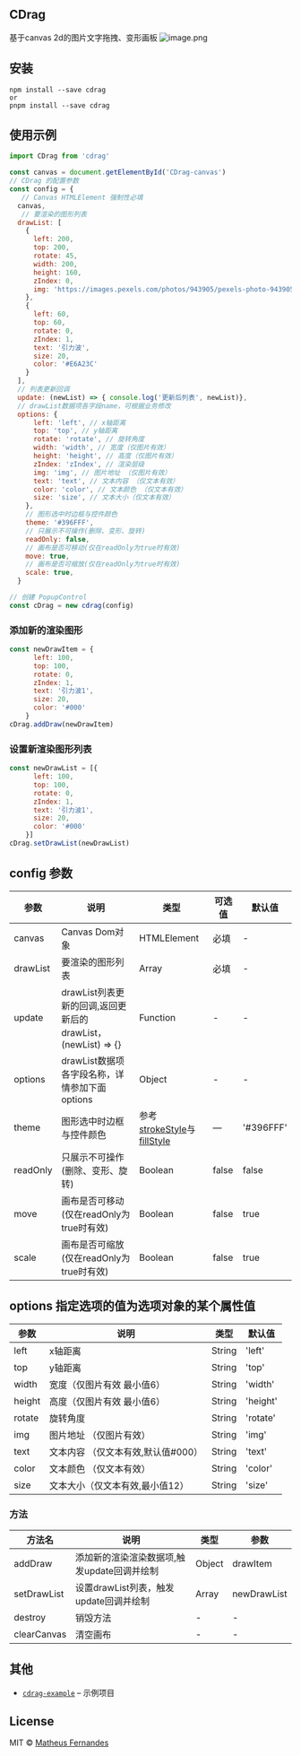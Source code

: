 ## CDrag

基于canvas 2d的图片文字拖拽、变形画板
![image.png](https://p6-juejin.byteimg.com/tos-cn-i-k3u1fbpfcp/eb7c74b053874462848d8e2aa8f7236f~tplv-k3u1fbpfcp-zoom-in-crop-mark:1512:0:0:0.awebp?)

## 安装

    npm install --save cdrag
    or
    pnpm install --save cdrag

## 使用示例


```js
import CDrag from 'cdrag'

const canvas = document.getElementById('CDrag-canvas')
// CDrag 的配置参数
const config = {
   // Canvas HTMLElement 强制性必填
  canvas, 
   // 要渲染的图形列表
  drawList: [
    {
      left: 200,
      top: 200,
      rotate: 45,
      width: 200,
      height: 160,
      zIndex: 0,
      img: 'https://images.pexels.com/photos/943905/pexels-photo-943905.jpeg?auto=compress&cs=tinysrgb&w=1600'
    },
    {
      left: 60,
      top: 60,
      rotate: 0,
      zIndex: 1,
      text: '引力波',
      size: 20,
      color: '#E6A23C'
    }
  ],
  // 列表更新回调
  update: (newList) => { console.log('更新后列表', newList)},
  // drawList数据项各字段name，可根据业务修改
  options: {
      left: 'left', // x轴距离
      top: 'top', // y轴距离
      rotate: 'rotate', // 旋转角度
      width: 'width', // 宽度（仅图片有效）
      height: 'height', // 高度（仅图片有效）
      zIndex: 'zIndex', // 渲染层级
      img: 'img', // 图片地址 （仅图片有效）
      text: 'text', // 文本内容 （仅文本有效）
      color: 'color', // 文本颜色 （仅文本有效）
      size: 'size', // 文本大小（仅文本有效）
    },
    // 图形选中时边框与控件颜色
    theme: '#396FFF',
    // 只展示不可操作(删除、变形、旋转)
    readOnly: false,
    // 画布是否可移动(仅在readOnly为true时有效)
    move: true,
    // 画布是否可缩放(仅在readOnly为true时有效)
    scale: true,
  }

// 创建 PopupControl
const cDrag = new cdrag(config)
```

### 添加新的渲染图形

```js
const newDrawItem = {
      left: 100,
      top: 100,
      rotate: 0,
      zIndex: 1,
      text: '引力波1',
      size: 20,
      color: '#000'
    }
cDrag.addDraw(newDrawItem)
```

### 设置新渲染图形列表

```js
const newDrawList = [{
      left: 100,
      top: 100,
      rotate: 0,
      zIndex: 1,
      text: '引力波1',
      size: 20,
      color: '#000'
    }]
cDrag.setDrawList(newDrawList)
```

## config 参数
| 参数      | 说明    | 类型      | 可选值       | 默认值   |
|---------- |-------- |---------- |-------------  |-------- |
| canvas | Canvas Dom对象 | HTMLElement | 必填 | - |
| drawList | 要渲染的图形列表 | Array | 必填 | - |
| update | drawList列表更新的回调,返回更新后的drawList， (newList) => {} | Function | - | - |
| options | drawList数据项各字段名称，详情参加下面options | Object | - | - |
| theme | 图形选中时边框与控件颜色 | 参考[strokeStyle](https://developer.mozilla.org/zh-CN/docs/Web/API/CanvasRenderingContext2D/strokeStyle)与[fillStyle](https://developer.mozilla.org/zh-CN/docs/Web/API/CanvasRenderingContext2D/fillStyle) | — | '#396FFF' |
| readOnly | 只展示不可操作(删除、变形、旋转) | Boolean  | false | false |
| move | 画布是否可移动(仅在readOnly为true时有效) | Boolean | false | true |
| scale | 画布是否可缩放(仅在readOnly为true时有效) | Boolean | false | true |

## options 指定选项的值为选项对象的某个属性值
| 参数      | 说明    | 类型      | 默认值   |
|---------- |-------- |---------- |-------- |
| left | x轴距离 | String | 'left' |
| top | y轴距离 | String | 'top' |
| width | 宽度（仅图片有效 最小值6） | String | 'width' |
| height |高度（仅图片有效 最小值6） | String | 'height' |
| rotate |旋转角度 | String | 'rotate' |
| img | 图片地址 （仅图片有效） | String | 'img' |
| text | 文本内容 （仅文本有效,默认值#000） | String | 'text' |
| color | 文本颜色 （仅文本有效） | String | 'color' |
| size | 文本大小（仅文本有效,最小值12） | String | 'size' |

### 方法
| 方法名 | 说明 | 类型      | 参数 |
| ---- | ---- | ---- | ---- | 
| addDraw | 添加新的渲染渲染数据项,触发update回调并绘制 | Object | drawItem |
| setDrawList | 设置drawList列表，触发update回调并绘制 | Array  |newDrawList |
| destroy | 销毁方法 | -  |- |
| clearCanvas | 清空画布 | -  |- |
## 其他

*   [`cdrag-example`](https://github.com/1103442828/CDrag-example) – 示例项目

## License

MIT © [Matheus Fernandes](http://matheus.top)
